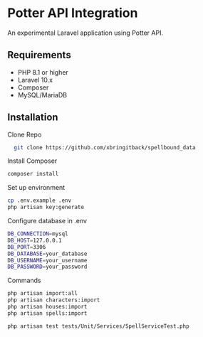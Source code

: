 # Potter API Integration

An experimental Laravel application using Potter API.

## Requirements

- PHP 8.1 or higher
- Laravel 10.x
- Composer
- MySQL/MariaDB

## Installation

Clone Repo

```bash
  git clone https://github.com/xbringitback/spellbound_data
```

Install Composer

```bash
composer install
```

Set up environment

```bash
cp .env.example .env
php artisan key:generate
```

Configure database in .env

```bash
DB_CONNECTION=mysql
DB_HOST=127.0.0.1
DB_PORT=3306
DB_DATABASE=your_database
DB_USERNAME=your_username
DB_PASSWORD=your_password
```

Commands

```bash
php artisan import:all
php artisan characters:import
php artisan houses:import
php artisan spells:import

php artisan test tests/Unit/Services/SpellServiceTest.php


```

